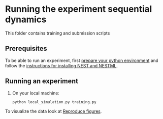 # Running the experiment sequential dynamics

This folder contains training and submission scripts

## Prerequisites

To be able to run an experiment, first [prepare your python environment](../../README.md#prepare-your-python-environment) 
and follow the [instructions for installing NEST and NESTML](../../README.md#reproduce-data-by-yourself).

## Running an experiment

1. On your local machine:
   ```bash 
   python local_simulation.py training.py 
   ```
To visualize the data look at [Reproduce figures](../../README.md#reproduce-figures). 
